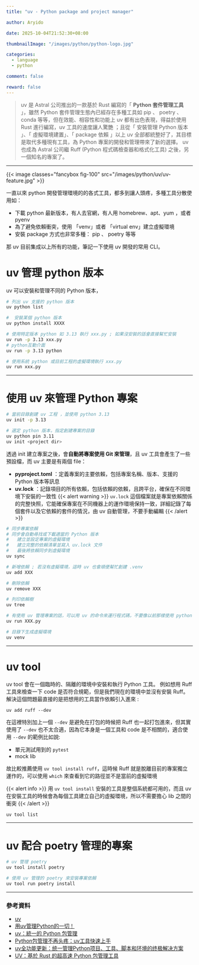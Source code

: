 ```yaml
---
title: "uv - Python package and project manager"

author: Aryido

date: 2025-10-04T21:52:30+08:00

thumbnailImage: "/images/python/python-logo.jpg"

categories:
  - language
  - python

comment: false

reward: false
---
```


<!--BODY-->
> uv 是 Astral 公司推出的一款基於 Rust 編寫的「 **Python 套件管理工具** 」，雖然 Python 套件管理生態內已經存在多種工具如 pip 、 poetry 、 conda 等等，但在效能、相容性和功能上 uv 都有出色表現，得益於使用 Rust 進行編寫，uv 工具的速度讓人驚艷 ；且從「 安裝管理 Python 版本 」、「 虛擬環境建置」、「 package 依賴 」以上 uv 全部都統整好了，其目標是取代多種現有工具，為 Python 專案的開發和管理帶來了新的選擇。 uv 也成為 Astral 公司繼 Ruff (Python 程式碼檢查器和格式化工具) 之後，另一個知名的專案了。

<!--more-->

---

{{< image classes="fancybox fig-100" src="/images/python/uv/uv-feature.jpg" >}}


一直以來 python 開發管理環境的的各式工具，都多到讓人頭疼，多種工具分散使用如：
- 下載 python 最新版本，有人去官網，有人用 homebrew、apt、yum ，或者 pyenv
- 為了避免依賴衝突，使用 「venv」或者 「virtual env」建立虛擬環境
- 安裝 package 方式也非常多種： pip 、 poetry 等等

那 uv 目前集成以上所有的功能，筆記一下使用 uv 開發的常用 CLI。

# uv 管理 python 版本

uv 可以安裝和管理不同的 Python 版本，

```bash
# 列出 uv 支援的 python 版本
uv python list

#  安裝某個 python 版本
uv python install XXXX

# 使用特定版本 python 如 3.13 執行 xxx.py ; 如果沒安裝的話會直接幫忙安裝
uv run -p 3.13 xxx.py 
# python互動介面
uv run -p 3.13 python

# 使用系統 python 或目前工程的虛擬環境執行 xxx.py
uv run xxx.py
```

---

# 使用 uv 來管理 Python 專案

```bash
# 當前目錄創建 uv 工程 ，並使用 python 3.13
uv init -p 3.13

# 選定 python 版本，指定創建專案的目錄
uv python pin 3.11
uv init <project dir>
```

透過 init 建立專案之後，會**自動將專案使用 Git 來管理**，且 uv 工具會產生了一些預設檔，而 uv 主要是有兩個 file：

- **pyproject.toml** ：定義專案的主要依賴，包括專案名稱、版本、支援的 Python 版本等訊息
- **uv.lock** ：記錄項目的所有依賴，包括依賴的依賴，且跨平台，確保在不同環境下安裝的一致性
  {{< alert warning >}}
  `uv.lock` 這個檔案就是專案依賴關係的完整快照，它能確保專案在不同機器上的運作環境保持一致，詳細記錄了每個套件以及它依賴的套件的情況，由 uv 自動管理，不要手動編輯
  {{< /alert >}}

```bash
# 同步專案依賴
# 同步會自動尋找或下載適當的 Python 版本
#   建立並設定專案的虛擬環境
#   建立完整的依賴清單並寫入 uv.lock 文件
#   最後將依賴同步到虛擬環境
uv sync

# 新增依賴 ; 若沒有虛擬環境，這時 uv 也會順便幫忙創建 .venv
uv add XXX

# 刪除依賴 
uv remove XXX

# 列印依賴樹
uv tree

# 有使用 uv 管理專案的話，可以用 uv 的命令來運行程式碼，不要像以前那樣使用 python xxx.py 來運行
uv run XXX.py

# 目錄下生成虛擬環境
uv venv

```

---

# uv tool 

uv tool 會在一個臨時的、隔離的環境中安裝和執行 Python 工具。 例如想用 Ruff 工具來檢查一下 code 是否符合規範，但是我們現在的環境中並沒有安裝 Ruff。解決這個問題最直接的是把想用的工具當作依賴引入進來 :
```
uv add ruff --dev
```

在這裡特別加上一個 `--dev` 是避免在打包的時候把 Ruff 也一起打包進來，但其實使用了 `--dev` 也不太合適，因為它本身是一個工具和 code 是不相關的，適合使用 `--dev` 的範例比如說:
- 單元測試用到的 `pytest`
- mock lib

故比較推薦使用 `uv tool install ruff`，這時候 Ruff 就是脫離目前的專案獨立運作的，可以使用 `which` 來查看到它的路徑並不是當前的虛擬環境

{{< alert info >}}
用 `uv tool install` 安裝的工具是整個系統都可用的，而且 uv 在安裝工具的時候會為每個工具建立自己的虛擬環境，所以不需要擔心 lib 之間的衝突
{{< /alert >}}

```bash
uv tool list
```

---

# uv 配合 poetry 管理的專案
```bash
# uv 管理 poetry
uv tool install poetry

# 使用 uv 管理的 poetry 來安裝專案依賴
uv tool run poetry install

```

---

### 參考資料

- [uv](https://github.com/astral-sh/uv)
- [用uv管理Python的一切！](https://www.youtube.com/watch?v=aVXs8lb7i9U)
- [uv：統一的 Python 包管理](https://www.readfog.com/a/1767351325973123072)
- [Python包管理不再头疼：uv工具快速上手](https://www.cnblogs.com/wang_yb/p/18635441)
- [uv全功能更新：统一管理Python项目、工具、脚本和环境的终极解决方案](https://segmentfault.com/a/1190000046519293)
- [UV：基於 Rust 的超高速 Python 包管理工具](https://calpa.me/blog/uv-rust-python-package-manager/)
